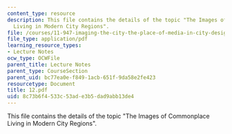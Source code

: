 ```yaml
---
content_type: resource
description: This file contains the details of the topic "The Images of Commonplace
  Living in Modern City Regions".
file: /courses/11-947-imaging-the-city-the-place-of-media-in-city-design-and-development-fall-1998/8c73b6f4533c53ade3b5dad9abb13de4_12.pdf
file_type: application/pdf
learning_resource_types:
- Lecture Notes
ocw_type: OCWFile
parent_title: Lecture Notes
parent_type: CourseSection
parent_uid: bc77ea0e-f849-1acb-651f-9da58e2fe423
resourcetype: Document
title: 12.pdf
uid: 8c73b6f4-533c-53ad-e3b5-dad9abb13de4
---
```

This file contains the details of the topic "The Images of Commonplace Living in Modern City Regions".

